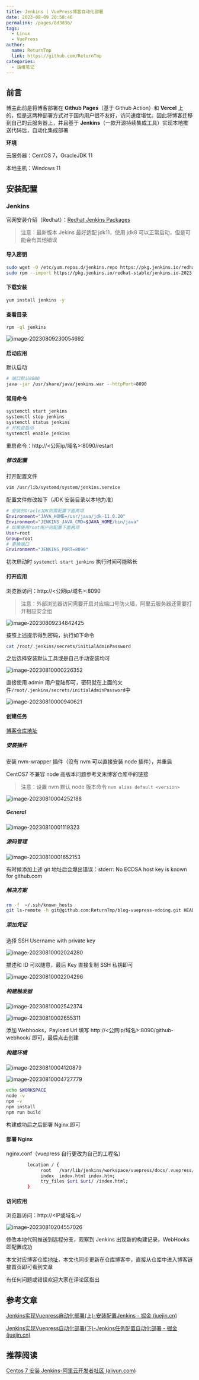 ```yaml
---
title: Jenkins | VuePress博客自动化部署
date: 2023-08-09 20:58:46
permalink: /pages/8d3d36/
tags: 
  - Linux
  - VuePress
author: 
  name: ReturnTmp
  link: https://github.com/ReturnTmp
categories: 
  - 运维笔记
---
```




## 前言

博主此前是将博客部署在 **Github Pages**（基于 Github Action）和 **Vercel** 上的，但是这两种部署方式对于国内用户很不友好，访问速度堪忧。因此将博客迁移到自己的云服务器上，并且基于 **Jenkins**（一款开源持续集成工具）实现本地推送代码后，自动化集成部署

**环境**

云服务器：CentOS 7，OracleJDK 11

本地主机：Windows 11



## 安装配置

### Jenkins

官网安装介绍（Redhat）：[Redhat Jenkins Packages](https://pkg.jenkins.io/redhat-stable/)

> 注意：最新版本 Jekins 最好适配 jdk11，使用  jdk8 可以正常启动，但是可能会有其他错误

#### 导入密钥

```bash
sudo wget -O /etc/yum.repos.d/jenkins.repo https://pkg.jenkins.io/redhat-stable/jenkins.repo
sudo rpm --import https://pkg.jenkins.io/redhat-stable/jenkins.io-2023.key
```

#### 下载安装

```bash
yum install jenkins -y
```

#### 查看目录

```bash
rpm -ql jenkins
```

![image-20230809230054692](https://cdn.jsdelivr.net/gh/Returntmp/blog-image@main/blog/202308092300815.png)

#### 启动应用

默认启动

```bash
# 端口默认8080
java -jar /usr/share/java/jenkins.war --httpPort=8090
```



#### 常用命令

```bash
systemctl start jenkins
systemctl stop jenkins
systemctl status jenkins
# 开机自启动
systemctl enable jenkins
```

重启命令：http://<公网ip/域名>:8090/restart 

##### 修改配置

打开配置文件

```bash
vim /usr/lib/systemd/system/jenkins.service
```

配置文件修改如下（JDK 安装目录以本地为准）

```bash
# 安装的OracleJDK则需配置下面两项
Environment="JAVA_HOME=/usr/java/jdk-11.0.20"
Environment="JENKINS_JAVA_CMD=$JAVA_HOME/bin/java"
# 如果使用root用户则配置下面两项
User=root
Group=root
# 更换端口
Environment="JENKINS_PORT=8090"
```

初次启动时 `systemctl start jenkins` 执行时间可能略长



#### 打开应用

浏览器访问：http://<公网ip/域名>:8090

> 注意：外部浏览器访问需要开启对应端口号防火墙，阿里云服务器还需要打开相应安全组

![image-20230809234842425](https://cdn.jsdelivr.net/gh/Returntmp/blog-image@main/blog/202308092348490.png)



按照上述提示得到密码，执行如下命令

```bash
cat /root/.jenkins/secrets/initialAdminPassword
```



之后选择安装默认工具或是自己手动安装均可

![image-20230810000226352](https://cdn.jsdelivr.net/gh/Returntmp/blog-image@main/blog/202308100002434.png)



直接使用 admin 用户登陆即可，密码就在上面的文件`/root/.jenkins/secrets/initialAdminPassword`中

![image-20230810000940621](https://cdn.jsdelivr.net/gh/Returntmp/blog-image@main/blog/202308100009699.png)





#### 创建任务

[博客仓库地址](https://github.com/ReturnTmp/blog-vuepress-vdoing)

##### 安装插件

安装 nvm-wrapper 插件（没有 nvm 可以直接安装 node 插件），并重启

CentOS7 不兼容 node 高版本问题参考文末博客仓库中的链接

> 注意：设置 nvm 默认 node 版本命令 `nvm alias default <version>`

![image-20230810004252188](https://cdn.jsdelivr.net/gh/Returntmp/blog-image@main/blog/202308100042262.png)



##### General

![image-20230810001119323](https://cdn.jsdelivr.net/gh/Returntmp/blog-image@main/blog/202308100011388.png)



##### 源码管理

![image-20230810001652153](https://cdn.jsdelivr.net/gh/Returntmp/blog-image@main/blog/202308100016230.png)

有时候添加上述 git 地址后会爆出错误：stderr: No ECDSA host key is known for github.com

##### 解决方案

```bash
rm -f  ~/.ssh/known_hosts
git ls-remote -h git@github.com:ReturnTmp/blog-vuepress-vdoing.git HEAD
```





##### 添加凭证

选择 SSH Username with private key

![image-20230810002024280](https://cdn.jsdelivr.net/gh/Returntmp/blog-image@main/blog/202308100020355.png)

描述和 ID 可以随意，最后 Key 直接复制 SSH 私钥即可

![image-20230810002204296](https://cdn.jsdelivr.net/gh/Returntmp/blog-image@main/blog/202308100022377.png)



##### 构建触发器

![image-20230810002542374](https://cdn.jsdelivr.net/gh/Returntmp/blog-image@main/blog/202308100025443.png)





![image-20230810002655311](https://cdn.jsdelivr.net/gh/Returntmp/blog-image@main/blog/202308100026383.png)



添加 Webhooks，Payload Url 填写 http://<公网ip/域名>:8090/github-webhook/ 即可，最后点击创建

##### 构建环境

![image-20230810004120879](https://cdn.jsdelivr.net/gh/Returntmp/blog-image@main/blog/202308100041956.png)



![image-20230810004727779](https://cdn.jsdelivr.net/gh/Returntmp/blog-image@main/blog/202308100047857.png)



```bash
echo $WORKSPACE
node -v
npm -v
npm install
npm run build
```

构建成功后之后部署 Nginx 即可

#### 部署 Nginx

nginx.conf（vuepress 自行更改为自己的工程名）

```bash
        location / {
             root   /var/lib/jenkins/workspace/vuepress/docs/.vuepress/dist;
             index  index.html index.htm;
             try_files $uri $uri/ /index.html;
        }
```



#### 访问应用

浏览器访问：http://<IP或域名>/ 

![image-20230810204557026](https://cdn.jsdelivr.net/gh/Returntmp/blog-image@main/blog/202308102045293.png)

修改本地代码推送到远程分支，观察到 Jenkins 出现新的构建记录，WebHooks 即配置成功

本文对应博客仓库[地址](https://github.com/ReturnTmp/blog-vuepress-vdoing)，本文也同步更新在仓库博客中，直接从仓库中进入博客链接首页即可看到文章

有任何问题或错误欢迎大家在评论区指出



## 参考文章

[Jenkins实现Vuepress自动化部署(上)-安装配置Jenkins - 掘金 (juejin.cn)](https://juejin.cn/post/6969542924182749198)

[Jenkins实现Vuepress自动化部署(下)-Jenkins任务配置自动化部署 - 掘金 (juejin.cn)](https://juejin.cn/post/6969949152700563469#heading-13)



## 推荐阅读

[Centos 7 安装 Jenkins-阿里云开发者社区 (aliyun.com)](https://developer.aliyun.com/article/663039)


